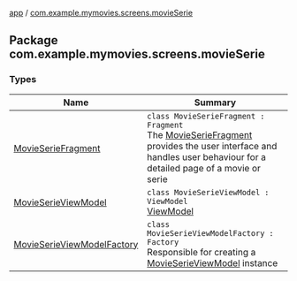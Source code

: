 [app](../index.md) / [com.example.mymovies.screens.movieSerie](./index.md)

## Package com.example.mymovies.screens.movieSerie

### Types

| Name | Summary |
|---|---|
| [MovieSerieFragment](-movie-serie-fragment/index.md) | `class MovieSerieFragment : Fragment`<br>The [MovieSerieFragment](-movie-serie-fragment/index.md) provides the user interface and handles user behaviour for a detailed page of a movie or serie |
| [MovieSerieViewModel](-movie-serie-view-model/index.md) | `class MovieSerieViewModel : ViewModel`<br>[ViewModel](#) |
| [MovieSerieViewModelFactory](-movie-serie-view-model-factory/index.md) | `class MovieSerieViewModelFactory : Factory`<br>Responsible for creating a [MovieSerieViewModel](-movie-serie-view-model/index.md) instance |
